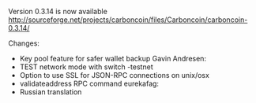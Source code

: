 Version 0.3.14 is now available
http://sourceforge.net/projects/carboncoin/files/Carboncoin/carboncoin-0.3.14/

Changes:
* Key pool feature for safer wallet backup
Gavin Andresen:
* TEST network mode with switch -testnet
* Option to use SSL for JSON-RPC connections on unix/osx
* validateaddress RPC command
eurekafag:
* Russian translation
